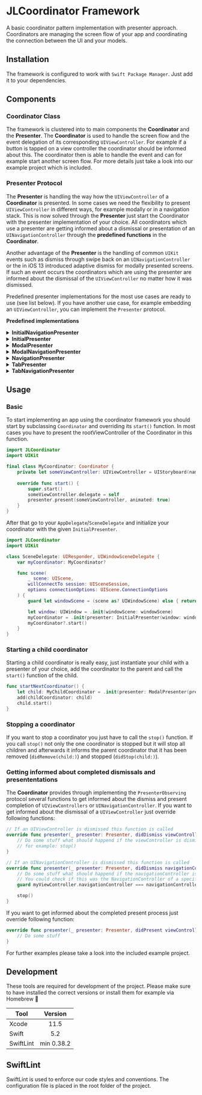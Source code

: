 # JLCoordinator Framework
A basic coordinator pattern implementation with presenter approach. Coordinators are managing the screen flow of your app and coordinating the connection between the UI and your models.

## Installation
The framework is configured to work with `Swift Package Manager`. Just add it to your dependencies.

## Components

### Coordinator Class
The framework is clustered into to main components the **Coordinator** and the **Presenter**. The **Coordinator** is used to handle the screen flow and the event delegation of its corresponding `UIViewController`. For example if a button is tapped on a view controller the coordinator should be informed about this. The coordinator then is able to handle the event and can for example start another screen flow. For more details just take a look into our example project which is included.

### Presenter Protocol
The **Presenter** is handling the way how the `UIViewController` of a **Coordinator** is presented. In some cases we need the flexibility to present `UIViewController` in different ways, for example modally or in a navigation stack. This is now solved through the **Presenter** just start the Coordinator with the presenter implementation of your choice. All coordinators which use a presenter are getting informed about a dismissal or presentation of an `UINavigationController` through the **predefined functions** in the **Coordinator**.

Another advantage of the **Presenter** is the handling of common `UIKit` events such as dismiss through swipe back on an `UINavigationController` or the in iOS 13 introduced adaptive dismiss for modally presented screens. If such an event occurs the coordinators which are using the presenter are informed about the dismissal of the `UIViewController` no matter how it was dismissed. 

Predefined presenter implementations for the most use cases are ready to use (see list below). If you have another use case, for example embedding an `UIViewController`, you can implement the `Presenter` protocol.

**Predefined implementations**

<details>
<summary><b>InitialNavigationPresenter</b></summary>
<br>
Is used to present a NavigationController stack in a `UIWindow` (e.g. used in `AppDelegate` or `SceneDelegate`).  The first `UIViewController` will be set as `rootViewController` all further `UIViewControllers` will be pushed onto the stack.
</details>

<details>
<summary><b>InitialPresenter</b></summary>
<br>
Is used to present in a `UIWindow` (e.g. used in `AppDelegate` or `SceneDelegate`)
</details>

<details>
<summary><b>ModalPresenter</b></summary>
<br>
Presents the coordinators `UIViewController` modally on a *PresentingViewController*. There is a `ModalPresentationConfiguration` where you can set the `modalTransitionStyle` as well as the `modalPresentationStyle`.
</details>

<details>
<summary><b>ModalNavigationPresenter</b></summary>
<br>
Presents a new NavigationController stack modally on a *PresentingViewController*. The first `UIViewController` will be set as `rootViewController` all further `UIViewControllers` will be pushed onto the stack. There is a `ModalPresentationConfiguration` where you can set the `modalTransitionStyle` as well as the `modalPresentationStyle`. 
</details>

<details>
<summary><b>NavigationPresenter</b></summary>
<br>
Is initialized with an `UINavigationController` the first presented `UIViewController` is set as `rootViewController` the following are pushed onto the stack.
</details>

<details>
<summary><b>TabPresenter</b></summary>
<br>
Is used for presenting `UIViewController` embedded in a `UITabBarController` which has to be passed to the `TabPresenter`.
</details>

<details>
<summary><b>TabNavigationPresenter</b></summary>
<br>
Is used for presenting `UINavigationController` embedded in a `UITabBarController` which has to be passed to the `TabNavigationPresenter `. The first `UIViewController` is set as `rootViewController` all further will be pushed onto the stack.
</details>

## Usage

### Basic
To start implementing an app using the coordinator framework you should start by subclassing `Coordinator` and overriding its `start()` function. In most cases you have to present the rootViewController of the Coordinator in this function.

```swift
import JLCoordinator
import UIKit

final class MyCoordinator: Coordinator {
    private let someViewController: UIViewController = UIStoryboard(name: "ViewController", bundle: nil).instantiateViewController(identifier: "ViewController")
    
    override func start() {
        super.start()
        someViewController.delegate = self
        presenter.present(someViewController, animated: true)
    }
}
```

After that go to your `AppDelegate`/`SceneDelegate` and initialize your coordinator with the given `InitialPresenter`.

```swift
import JLCoordinator
import UIKit

class SceneDelegate: UIResponder, UIWindowSceneDelegate {
    var myCoordinator: MyCoordinator?

    func scene(
        _ scene: UIScene,
        willConnectTo session: UISceneSession,
        options connectionOptions: UIScene.ConnectionOptions
    ) {
        guard let windowScene = (scene as? UIWindowScene) else { return }

        let window: UIWindow = .init(windowScene: windowScene)
        myCoordinator = .init(presenter: InitialPresenter(window: window))
        myCoordinator?.start()
    }
}

```
### Starting a child coordinator

Starting a child coordinator is really easy, just instantiate your child with a presenter of your choice, add the coordinator to the parent and call the `start()` function of the child.

```swift
func startNextCoordinator() {
    let child: MyChildCoordinator = .init(presenter: ModalPresenter(presentingViewController: viewController))
    add(childCoordinator: child)
    child.start()
}
```

### Stopping a coordinator

If you want to stop a coordinator you just have to call the `stop()` function. If you call `stop()` not only the one coordinator is stopped but it will stop all children and afterwards it informs the parent coordinator that it has been removed (`didRemove(child:)`) and stopped (`didStop(child:)`).

### Getting informed about completed dismissals and presententations

The **Coordinator** provides through implementing the `PresenterObserving` protocol several functions to get informed about the dismiss and present completion of `UIViewControllers` or `UINavigationController`. If you want to get informed about the dismissal of a `UIViewController` just override following functions:

```swift
// If an UIViewController is dismissed this function is called
override func presenter(_ presenter: Presenter, didDismiss viewController: UIViewController) {
    // Do some stuff what should happend if the viewController is dismissed
    // for example: stop()
}

// If an UINavigationController is dismissed this function is called
override func presenter(_ presenter: Presenter, didDismiss navigationController: UINavigationController) {
    // Do some stuff what should happend if the navigationController is dismissed
    // You could check if this was the NavigationController of a specific UIViewController
    guard myViewController.navigationController === navigationController else { return }

    stop()
}
```

If you want to get informed about the completed present process just override following function:

```swift
override func presenter(_ presenter: Presenter, didPresent viewController: UIViewController) {
    // Do some stuff
}
```

For further examples please take a look into the included example project.

## Development
These tools are required for development of the project. Please make sure to have installed the correct versions or install them for example via Homebrew 🍻

| Tool                          | Version        |
| ------------------------------|:-------------: |
| Xcode                         | 11.5           |
| Swift                         | 5.2            |
| SwiftLint                     | min 0.38.2     |

## SwiftLint
SwiftLint is used to enforce our code styles and conventions. The configuration file is placed in the root folder of the project.
